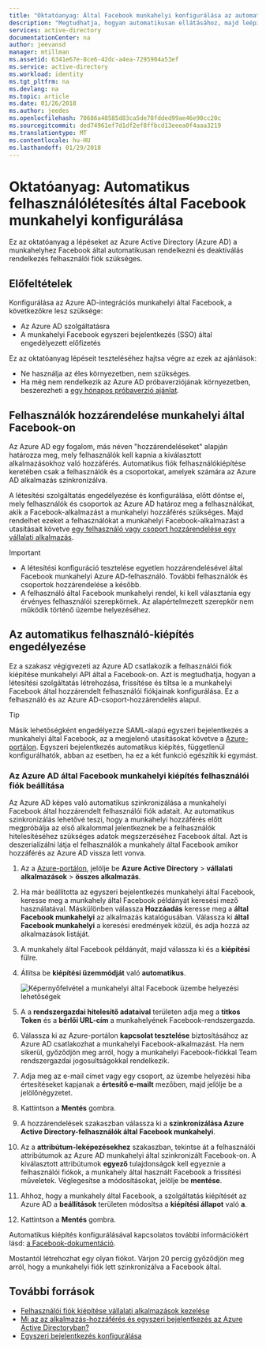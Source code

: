 ```yaml
---
title: "Oktatóanyag: Által Facebook munkahelyi konfigurálása az automatikus felhasználó-átadási az Azure Active Directoryval |} Microsoft Docs"
description: "Megtudhatja, hogyan automatikusan ellátásához, majd leépíti a felhasználói fiókok Azure ad-munkahelyi Facebook által."
services: active-directory
documentationCenter: na
author: jeevansd
manager: mtillman
ms.assetid: 6341e67e-8ce6-42dc-a4ea-7295904a53ef
ms.service: active-directory
ms.workload: identity
ms.tgt_pltfrm: na
ms.devlang: na
ms.topic: article
ms.date: 01/26/2018
ms.author: jeedes
ms.openlocfilehash: 70686a48585d83ca5de78fdded99ae46e90cc20c
ms.sourcegitcommit: ded74961ef7d1df2ef8ffbcd13eeea0f4aaa3219
ms.translationtype: MT
ms.contentlocale: hu-HU
ms.lasthandoff: 01/29/2018
---
```

# <a name="tutorial-configure-workplace-by-facebook-for-automatic-user-provisioning"></a>Oktatóanyag: Automatikus felhasználólétesítés által Facebook munkahelyi konfigurálása

Ez az oktatóanyag a lépéseket az Azure Active Directory (Azure AD) a munkahelyhez Facebook által automatikusan rendelkezni és deaktiválás rendelkezés felhasználói fiók szükséges.

## <a name="prerequisites"></a>Előfeltételek

Konfigurálása az Azure AD-integrációs munkahelyi által Facebook, a következőkre lesz szüksége:

- Az Azure AD szolgáltatásra
- A munkahelyi Facebook egyszeri bejelentkezés (SSO) által engedélyezett előfizetés

Ez az oktatóanyag lépéseit teszteléséhez hajtsa végre az ezek az ajánlások:

- Ne használja az éles környezetben, nem szükséges.
- Ha még nem rendelkezik az Azure AD próbaverziójának környezetben, beszerezheti a [egy hónapos próbaverzió ajánlat](https://azure.microsoft.com/pricing/free-trial/).

## <a name="assign-users-to-workplace-by-facebook"></a>Felhasználók hozzárendelése munkahelyi által Facebook-on

Az Azure AD egy fogalom, más néven "hozzárendeléseket" alapján határozza meg, mely felhasználók kell kapnia a kiválasztott alkalmazásokhoz való hozzáférés. Automatikus fiók felhasználókiépítése keretében csak a felhasználók és a csoportokat, amelyek számára az Azure AD alkalmazás szinkronizálva.

A létesítési szolgáltatás engedélyezése és konfigurálása, előtt döntse el, mely felhasználók és csoportok az Azure AD határoz meg a felhasználókat, akik a Facebook-alkalmazást a munkahelyi hozzáférés szükséges. Majd rendelhet ezeket a felhasználókat a munkahelyi Facebook-alkalmazást a utasításait követve [egy felhasználó vagy csoport hozzárendelése egy vállalati alkalmazás](https://docs.microsoft.com/azure/active-directory/active-directory-coreapps-assign-user-azure-portal).

>[!IMPORTANT]
>*   A létesítési konfiguráció tesztelése egyetlen hozzárendelésével által Facebook munkahelyi Azure AD-felhasználó. További felhasználók és csoportok hozzárendelése a később.
>*   A felhasználó által Facebook munkahelyi rendel, ki kell választania egy érvényes felhasználói szerepkörnek. Az alapértelmezett szerepkör nem működik történő üzembe helyezéséhez.

## <a name="enable-automated-user-provisioning"></a>Az automatikus felhasználó-kiépítés engedélyezése

Ez a szakasz végigvezeti az Azure AD csatlakozik a felhasználói fiók kiépítése munkahelyi API által a Facebook-on. Azt is megtudhatja, hogyan a létesítési szolgáltatás létrehozása, frissítése és tiltsa le a munkahelyi Facebook által hozzárendelt felhasználói fiókjainak konfigurálása. Ez a felhasználó és az Azure AD-csoport-hozzárendelés alapul.

>[!Tip]
>Másik lehetőségként engedélyezze SAML-alapú egyszeri bejelentkezés a munkahelyi által Facebook, az a megjelenő utasításokat követve a [Azure-portálon](https://portal.azure.com). Egyszeri bejelentkezés automatikus kiépítés, függetlenül konfigurálhatók, abban az esetben, ha ez a két funkció egészítik ki egymást.

### <a name="configure-user-account-provisioning-to-workplace-by-facebook-in-azure-ad"></a>Az Azure AD által Facebook munkahelyi kiépítés felhasználói fiók beállítása

Az Azure AD képes való automatikus szinkronizálása a munkahelyi Facebook által hozzárendelt felhasználói fiók adatait. Az automatikus szinkronizálás lehetővé teszi, hogy a munkahelyi hozzáférés előtt megpróbálja az első alkalommal jelentkeznek be a felhasználók hitelesítéséhez szükséges adatok megszerzéséhez Facebook által. Azt is deszerializálni látja el felhasználók a munkahely által Facebook amikor hozzáférés az Azure AD vissza lett vonva.

1. Az a [Azure-portálon](https://portal.azure.com), jelölje be **Azure Active Directory** > **vállalati alkalmazások** > **összes alkalmazás**.

2. Ha már beállította az egyszeri bejelentkezés munkahelyi által Facebook, keresse meg a munkahely által Facebook példányát keresési mező használatával. Máskülönben válassza **Hozzáadás** keresse meg a **által Facebook munkahelyi** az alkalmazás katalógusában. Válassza ki **által Facebook munkahelyi** a keresési eredmények közül, és adja hozzá az alkalmazások listáját.

3. A munkahely által Facebook példányát, majd válassza ki és a **kiépítési** fülre.

4. Állítsa be **kiépítési üzemmódját** való **automatikus**. 

    ![Képernyőfelvétel a munkahelyi által Facebook üzembe helyezési lehetőségek](./media/active-directory-saas-facebook-at-work-provisioning-tutorial/provisioning.png)

5. A a **rendszergazdai hitelesítő adataival** területen adja meg a **titkos Token** és a **bérlői URL-cím** a munkahelyének Facebook-rendszergazda.

6. Válassza ki az Azure-portálon **kapcsolat tesztelése** biztosításához az Azure AD csatlakozhat a munkahelyi Facebook-alkalmazást. Ha nem sikerül, győződjön meg arról, hogy a munkahelyi Facebook-fiókkal Team rendszergazdai jogosultságokkal rendelkezik.

7. Adja meg az e-mail címet vagy egy csoport, az üzembe helyezési hiba értesítéseket kapjanak a **értesítő e-mailt** mezőben, majd jelölje be a jelölőnégyzetet.

8. Kattintson a **Mentés** gombra.

9. A hozzárendelések szakaszban válassza ki a **szinkronizálása Azure Active Directory-felhasználók által Facebook munkahelyi**.

10. Az a **attribútum-leképezésekhez** szakaszban, tekintse át a felhasználói attribútumok az Azure AD munkahelyi által szinkronizált Facebook-on. A kiválasztott attribútumok **egyező** tulajdonságok kell egyeznie a felhasználói fiókok, a munkahely által használt Facebook a frissítési műveletek. Véglegesítse a módosításokat, jelölje be **mentése**.

11. Ahhoz, hogy a munkahely által Facebook, a szolgáltatás kiépítését az Azure AD a **beállítások** területen módosítsa a **kiépítési állapot** való **a**.

12. Kattintson a **Mentés** gombra.

Automatikus kiépítés konfigurálásával kapcsolatos további információkért lásd: [a Facebook-dokumentáció](https://developers.facebook.com/docs/facebook-at-work/provisioning/cloud-providers).

Mostantól létrehozhat egy olyan fiókot. Várjon 20 percig győződjön meg arról, hogy a munkahelyi fiók lett szinkronizálva a Facebook által.

## <a name="additional-resources"></a>További források

* [Felhasználói fiók kiépítése vállalati alkalmazások kezelése](active-directory-saas-tutorial-list.md)
* [Mi az az alkalmazás-hozzáférés és egyszeri bejelentkezés az Azure Active Directoryban?](active-directory-appssoaccess-whatis.md)
* [Egyszeri bejelentkezés konfigurálása](active-directory-saas-facebook-at-work-tutorial.md)

